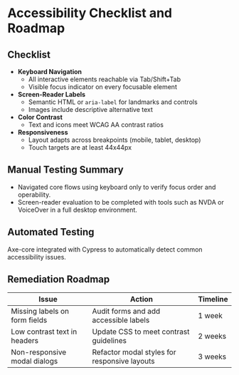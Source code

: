 # Accessibility Checklist and Roadmap

## Checklist
- **Keyboard Navigation**
  - All interactive elements reachable via Tab/Shift+Tab
  - Visible focus indicator on every focusable element
- **Screen-Reader Labels**
  - Semantic HTML or `aria-label` for landmarks and controls
  - Images include descriptive alternative text
- **Color Contrast**
  - Text and icons meet WCAG AA contrast ratios
- **Responsiveness**
  - Layout adapts across breakpoints (mobile, tablet, desktop)
  - Touch targets are at least 44x44px

## Manual Testing Summary
- Navigated core flows using keyboard only to verify focus order and operability.
- Screen-reader evaluation to be completed with tools such as NVDA or VoiceOver in a full desktop environment.

## Automated Testing
Axe-core integrated with Cypress to automatically detect common accessibility issues.

## Remediation Roadmap
| Issue | Action | Timeline |
| ----- | ------ | -------- |
| Missing labels on form fields | Audit forms and add accessible labels | 1 week |
| Low contrast text in headers | Update CSS to meet contrast guidelines | 2 weeks |
| Non-responsive modal dialogs | Refactor modal styles for responsive layouts | 3 weeks |
